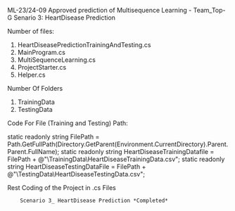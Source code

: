 
ML-23/24-09 Approved prediction of Multisequence Learning - Team_Top-G
Senario 3: HeartDisease Prediction

Number of files: 

1. HeartDiseasePredictionTrainingAndTesting.cs
2. MainProgram.cs
3. MultiSequenceLearning.cs
4. ProjectStarter.cs
5. Helper.cs

Number Of Folders

1. TrainingData
2. TestingData

Code For File (Training and Testing) Path:

static readonly string FilePath = Path.GetFullPath(Directory.GetParent(Environment.CurrentDirectory).Parent.Parent.FullName);
static readonly string HeartDiseaseTrainingDatafile = FilePath + @"\TrainingData\HeartDiseaseTrainingData.csv";
static readonly string HeartDiseaseTestingDataFile = FilePath + @"\TestingData\HeartDiseaseTestingData.csv";

Rest Coding of the Project in .cs Files

        Scenario 3_ HeartDisease Prediction *Completed*